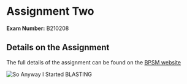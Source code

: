# Assignment Two 

**Exam Number:** B210208

## Details on the Assignment

The full details of the assignment can be found on the [BPSM website](https://www.learn.ed.ac.uk/bbcswebdav/pid-6759032-dt-content-rid-24092002_1/xid-24092002_1)

![So Anyway I Started BLASTING](https://i.kym-cdn.com/photos/images/newsfeed/001/601/217/ff1.jpg)
